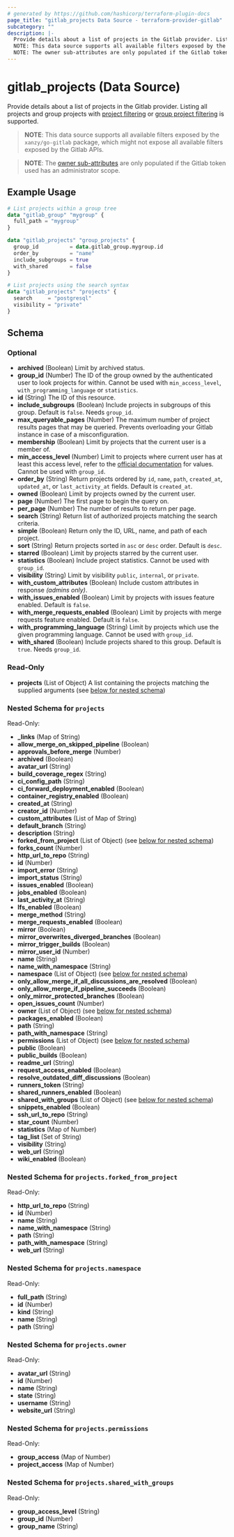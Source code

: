 ```yaml
---
# generated by https://github.com/hashicorp/terraform-plugin-docs
page_title: "gitlab_projects Data Source - terraform-provider-gitlab"
subcategory: ""
description: |-
  Provide details about a list of projects in the Gitlab provider. Listing all projects and group projects with project filtering https://docs.gitlab.com/ee/api/projects.html#list-user-projects or group project filtering https://docs.gitlab.com/ee/api/groups.html#list-a-groups-projects is supported.
  NOTE: This data source supports all available filters exposed by the xanzy/go-gitlab package, which might not expose all available filters exposed by the Gitlab APIs.
  NOTE: The owner sub-attributes are only populated if the Gitlab token used has an administrator scope.
---
```


# gitlab_projects (Data Source)

Provide details about a list of projects in the Gitlab provider. Listing all projects and group projects with [project filtering](https://docs.gitlab.com/ee/api/projects.html#list-user-projects) or [group project filtering](https://docs.gitlab.com/ee/api/groups.html#list-a-groups-projects) is supported.

> **NOTE**: This data source supports all available filters exposed by the `xanzy/go-gitlab` package, which might not expose all available filters exposed by the Gitlab APIs.

> **NOTE**: The [owner sub-attributes](#nestedobjatt--projects--owner) are only populated if the Gitlab token used has an administrator scope.

## Example Usage

```terraform
# List projects within a group tree
data "gitlab_group" "mygroup" {
  full_path = "mygroup"
}

data "gitlab_projects" "group_projects" {
  group_id          = data.gitlab_group.mygroup.id
  order_by          = "name"
  include_subgroups = true
  with_shared       = false
}

# List projects using the search syntax
data "gitlab_projects" "projects" {
  search     = "postgresql"
  visibility = "private"
}
```

<!-- schema generated by tfplugindocs -->
## Schema

### Optional

- **archived** (Boolean) Limit by archived status.
- **group_id** (Number) The ID of the group owned by the authenticated user to look projects for within. Cannot be used with `min_access_level`, `with_programming_language` or `statistics`.
- **id** (String) The ID of this resource.
- **include_subgroups** (Boolean) Include projects in subgroups of this group. Default is `false`. Needs `group_id`.
- **max_queryable_pages** (Number) The maximum number of project results pages that may be queried. Prevents overloading your Gitlab instance in case of a misconfiguration.
- **membership** (Boolean) Limit by projects that the current user is a member of.
- **min_access_level** (Number) Limit to projects where current user has at least this access level, refer to the [official documentation](https://docs.gitlab.com/ee/api/members.html) for values. Cannot be used with `group_id`.
- **order_by** (String) Return projects ordered by `id`, `name`, `path`, `created_at`, `updated_at`, or `last_activity_at` fields. Default is `created_at`.
- **owned** (Boolean) Limit by projects owned by the current user.
- **page** (Number) The first page to begin the query on.
- **per_page** (Number) The number of results to return per page.
- **search** (String) Return list of authorized projects matching the search criteria.
- **simple** (Boolean) Return only the ID, URL, name, and path of each project.
- **sort** (String) Return projects sorted in `asc` or `desc` order. Default is `desc`.
- **starred** (Boolean) Limit by projects starred by the current user.
- **statistics** (Boolean) Include project statistics. Cannot be used with `group_id`.
- **visibility** (String) Limit by visibility `public`, `internal`, or `private`.
- **with_custom_attributes** (Boolean) Include custom attributes in response _(admins only)_.
- **with_issues_enabled** (Boolean) Limit by projects with issues feature enabled. Default is `false`.
- **with_merge_requests_enabled** (Boolean) Limit by projects with merge requests feature enabled. Default is `false`.
- **with_programming_language** (String) Limit by projects which use the given programming language. Cannot be used with `group_id`.
- **with_shared** (Boolean) Include projects shared to this group. Default is `true`. Needs `group_id`.

### Read-Only

- **projects** (List of Object) A list containing the projects matching the supplied arguments (see [below for nested schema](#nestedatt--projects))

<a id="nestedatt--projects"></a>
### Nested Schema for `projects`

Read-Only:

- **_links** (Map of String)
- **allow_merge_on_skipped_pipeline** (Boolean)
- **approvals_before_merge** (Number)
- **archived** (Boolean)
- **avatar_url** (String)
- **build_coverage_regex** (String)
- **ci_config_path** (String)
- **ci_forward_deployment_enabled** (Boolean)
- **container_registry_enabled** (Boolean)
- **created_at** (String)
- **creator_id** (Number)
- **custom_attributes** (List of Map of String)
- **default_branch** (String)
- **description** (String)
- **forked_from_project** (List of Object) (see [below for nested schema](#nestedobjatt--projects--forked_from_project))
- **forks_count** (Number)
- **http_url_to_repo** (String)
- **id** (Number)
- **import_error** (String)
- **import_status** (String)
- **issues_enabled** (Boolean)
- **jobs_enabled** (Boolean)
- **last_activity_at** (String)
- **lfs_enabled** (Boolean)
- **merge_method** (String)
- **merge_requests_enabled** (Boolean)
- **mirror** (Boolean)
- **mirror_overwrites_diverged_branches** (Boolean)
- **mirror_trigger_builds** (Boolean)
- **mirror_user_id** (Number)
- **name** (String)
- **name_with_namespace** (String)
- **namespace** (List of Object) (see [below for nested schema](#nestedobjatt--projects--namespace))
- **only_allow_merge_if_all_discussions_are_resolved** (Boolean)
- **only_allow_merge_if_pipeline_succeeds** (Boolean)
- **only_mirror_protected_branches** (Boolean)
- **open_issues_count** (Number)
- **owner** (List of Object) (see [below for nested schema](#nestedobjatt--projects--owner))
- **packages_enabled** (Boolean)
- **path** (String)
- **path_with_namespace** (String)
- **permissions** (List of Object) (see [below for nested schema](#nestedobjatt--projects--permissions))
- **public** (Boolean)
- **public_builds** (Boolean)
- **readme_url** (String)
- **request_access_enabled** (Boolean)
- **resolve_outdated_diff_discussions** (Boolean)
- **runners_token** (String)
- **shared_runners_enabled** (Boolean)
- **shared_with_groups** (List of Object) (see [below for nested schema](#nestedobjatt--projects--shared_with_groups))
- **snippets_enabled** (Boolean)
- **ssh_url_to_repo** (String)
- **star_count** (Number)
- **statistics** (Map of Number)
- **tag_list** (Set of String)
- **visibility** (String)
- **web_url** (String)
- **wiki_enabled** (Boolean)

<a id="nestedobjatt--projects--forked_from_project"></a>
### Nested Schema for `projects.forked_from_project`

Read-Only:

- **http_url_to_repo** (String)
- **id** (Number)
- **name** (String)
- **name_with_namespace** (String)
- **path** (String)
- **path_with_namespace** (String)
- **web_url** (String)


<a id="nestedobjatt--projects--namespace"></a>
### Nested Schema for `projects.namespace`

Read-Only:

- **full_path** (String)
- **id** (Number)
- **kind** (String)
- **name** (String)
- **path** (String)


<a id="nestedobjatt--projects--owner"></a>
### Nested Schema for `projects.owner`

Read-Only:

- **avatar_url** (String)
- **id** (Number)
- **name** (String)
- **state** (String)
- **username** (String)
- **website_url** (String)


<a id="nestedobjatt--projects--permissions"></a>
### Nested Schema for `projects.permissions`

Read-Only:

- **group_access** (Map of Number)
- **project_access** (Map of Number)


<a id="nestedobjatt--projects--shared_with_groups"></a>
### Nested Schema for `projects.shared_with_groups`

Read-Only:

- **group_access_level** (String)
- **group_id** (Number)
- **group_name** (String)


